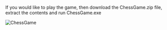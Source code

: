 If you would like to play the game, then download the ChessGame.zip file, extract the contents and run ChessGame.exe

![ChessGame](https://i.imgur.com/dK3QumX.jpg "ChessGame Screenshot")